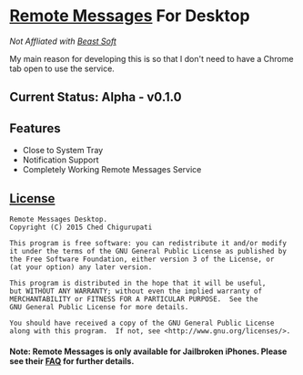 # [Remote Messages](http://www.remotemessages.com/) For Desktop

_Not Affliated with [Beast Soft](http://www.beastsoft.co.uk/)_

My main reason for developing this is so that I don't need to have a Chrome tab open to use the service.

## Current Status: Alpha - v0.1.0

## Features

* Close to System Tray
* Notification Support
* Completely Working Remote Messages Service

## [License](https://raw.githubusercontent.com/chedster/Remote-Messages-Desktop/master/LICENSE)
    Remote Messages Desktop.
    Copyright (C) 2015 Ched Chigurupati
    
    This program is free software: you can redistribute it and/or modify
    it under the terms of the GNU General Public License as published by
    the Free Software Foundation, either version 3 of the License, or
    (at your option) any later version.

    This program is distributed in the hope that it will be useful,
    but WITHOUT ANY WARRANTY; without even the implied warranty of
    MERCHANTABILITY or FITNESS FOR A PARTICULAR PURPOSE.  See the
    GNU General Public License for more details.

    You should have received a copy of the GNU General Public License
    along with this program.  If not, see <http://www.gnu.org/licenses/>.

#### Note: Remote Messages is only available for Jailbroken iPhones. Please see their [FAQ](http://www.remotemessages.com/faqs/) for further details.
